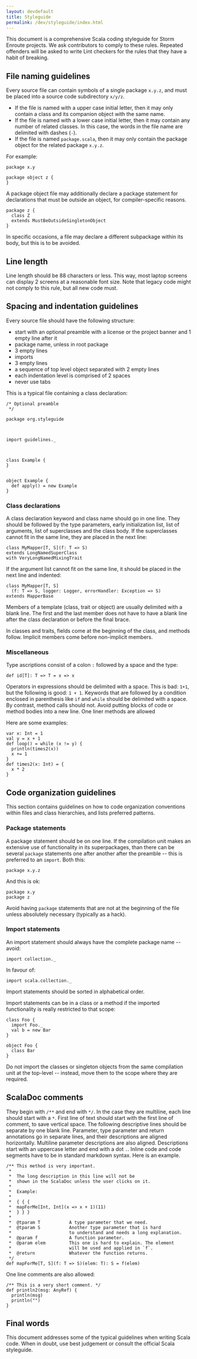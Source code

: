 ```yaml
---
layout: devdefault
title: Styleguide
permalink: /dev/styleguide/index.html
---
```


This document is a comprehensive Scala coding styleguide for Storm Enroute
projects.
We ask contributors to comply to these rules.
Repeated offenders will be asked to write Lint checkers for the rules that they
have a habit of breaking.


## File naming guidelines

Every source file can contain symbols of a single package `x.y.z`,
and must be placed into a source code subdirectory `x/y/z`.

- If the file is named with a upper case initial letter,
  then it may only contain a class and its companion object with the same name.
- If the file is named with a lower case initial letter,
  then it may contain any number of related classes.
  In this case, the words in the file name are delimited with dashes (`-`).
- If the file is named `package.scala`,
  then it may only contain the package object for the related package `x.y.z`.

For example:

    package x.y
    
    package object z {
    }

A package object file may additionally declare a package statement for
declarations that must be outside an object, for compiler-specific reasons.

    package z {
      class Z
      extends MustBeOutsideSingletonObject
    }

In specific occasions, a file may declare a different subpackage within its
body, but this is to be avoided.


## Line length

Line length should be 88 characters or less.
This way, most laptop screens can display 2 screens at a reasonable font size.
Note that legacy code might not comply to this rule, but all new code must.


## Spacing and indentation guidelines

Every source file should have the following structure:

- start with an optional preamble with a license or the project banner
  and 1 empty line after it
- package name, unless in root package
- 3 empty lines
- imports
- 3 empty lines
- a sequence of top level object separated with 2 empty lines
- each indentation level is comprised of 2 spaces
- never use tabs

This is a typical file containing a class declaration:

    /* Optional preamble
     */
    
    package org.styleguide
    
    
    
    import guidelines._
    
    
    
    class Example {
    }
    
    
    object Example {
      def apply() = new Example
    }


### Class declarations

A class declaration keyword and class name should go in one line.
They should be followed by the type parameters, early initialization list,
list of arguments, list of superclasses and the class body.
If the superclasses cannot fit in the same line, they are placed in the next
line:

    class MyMapper[T, S](f: T => S)
    extends LongNamedSuperClass
    with VeryLongNamedMixingTrait

If the argument list cannot fit on the same line,
it should be placed in the next line and indented:

    class MyMapper[T, S]
      (f: T => S, logger: Logger, errorHandler: Exception => S)
    extends MapperBase

Members of a template (class, trait or object) are usually delimited with a
blank line.
The first and the last member does not have to have a blank line after the class
declaration or before the final brace.

In classes and traits, fields come at the beginning of the class,
and methods follow.
Implicit members come before non-implicit members.


### Miscellaneous

Type ascriptions consist of a colon `:` followed by a space and the type:

    def id[T]: T => T = x => x

Operators in expressions should be delimited with a space.
This is bad: `1+1`,
but the following is good: `1 + 1`.
Keywords that are followed by a condition enclosed in parenthesis like `if` and
`while` should be delimited with a space.
By contrast, method calls should not.
Avoid putting blocks of code or method bodies into a new line.
One liner methods are allowed

Here are some examples:

    var x: Int = 1
    val y = x + 1
    def loop() = while (x != y) {
      println(times2(x))
      x += 1
    }
    def times2(x: Int) = {
      x * 2
    }


## Code organization guidelines

This section contains guidelines on how to code organization conventions within
files and class hierarchies, and lists preferred patterns.


### Package statements

A package statement should be on one line.
If the compilation unit makes an extensive use of functionality in its
superpackages, than there can be several `package` statements one after another
after the preamble -- this is preferred to an `import`.
Both this:

    package x.y.z

And this is ok:

    package x.y
    package z

Avoid having `package` statements that are not at the beginning of the file
unless absolutely necessary (typically as a hack).


### Import statements

An import statement should always have the complete package name -- avoid:

    import collection._
    
In favour of:

    import scala.collection._
    
Import statements should be sorted in alphabetical order.

Import statements can be in a class or a method if the imported functionality is
really restricted to that scope:

    class Foo {
      import Foo._
      val b = new Bar
    }
    
    object Foo {
      class Bar
    }

Do not import the classes or singleton objects from the same compilation unit at the top-level --
instead, move them to the scope where they are required.


## ScalaDoc comments

They begin with `/**` and end with `*/`.
In the case they are multiline, each line should start with a `*`.
First line of text should start with the first line of comment, to save vertical
space.
The following descriptive lines should be separate by one blank line.
Parameter, type parameter and return annotations go in separate lines,
and their descriptions are aligned horizontally.
Multiline parameter descriptions are also aligned.
Descriptions start with an uppercase letter and end with a dot `.`.
Inline code and code segments have to be in standard markdown syntax.
Here is an example.

    /** This method is very important.
     *
     *  The long description in this line will not be
     *  shown in the ScalaDoc unless the user clicks on it.
     *
     *  Example:
     *
     *  { { {
     *  mapForMe[Int, Int](x => x + 1)(11)
     *  } } }
     *
     *  @tparam T           A type parameter that we need.
     *  @tparam S           Another type parameter that is hard
     *                      to understand and needs a long explanation.
     *  @param f            A function parameter.
     *  @param elem         This one is hard to explain. The element
     *                      will be used and applied in `f`.
     *  @return             Whatever the function returns.
     */
    def mapForMe[T, S](f: T => S)(elem: T): S = f(elem)

One line comments are also allowed:

    /** This is a very short comment. */
    def println2(msg: AnyRef) {
      println(msg)
      println("")
    }


## Final words

This document addresses some of the typical guidelines when writing Scala code.
When in doubt, use best judgement or consult the official Scala styleguide.
